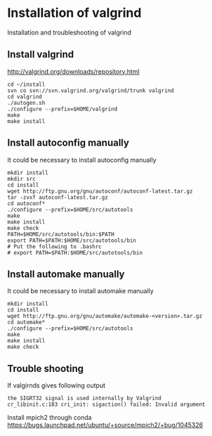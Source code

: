 # Installation of valgrind

Installation and troubleshooting of valgrind

## Install valgrind
http://valgrind.org/downloads/repository.html
```
cd ~/install
svn co svn://svn.valgrind.org/valgrind/trunk valgrind
cd valgrind
./autogen.sh
./configure --prefix=$HOME/valgrind
make
make install
```

## Install autoconfig manually
It could be necessary to install autoconfig manually
```
mkdir install
mkdir src
cd install
wget http://ftp.gnu.org/gnu/autoconf/autoconf-latest.tar.gz
tar -zvxf autoconf-latest.tar.gz
cd autoconf*
./configure --prefix=$HOME/src/autotools
make
make install
make check
PATH=$HOME/src/autotools/bin:$PATH
export PATH=$PATH:$HOME/src/autotools/bin
# Put the following to .bashrc
# export PATH=$PATH:$HOME/src/autotools/bin
```

## Install automake manually
It could be necessary to install automake manually
```
mkdir install
cd install
wget http://ftp.gnu.org/gnu/automake/automake-<version>.tar.gz
cd automake*
./configure --prefix=$HOME/src/autotools
make
make install
make check
```

## Trouble shooting
If valgirnds gives following output
```
the SIGRT32 signal is used internally by Valgrind
cr_libinit.c:183 cri_init: sigaction() failed: Invalid argument
```
Install mpich2 through conda
https://bugs.launchpad.net/ubuntu/+source/mpich2/+bug/1045326
